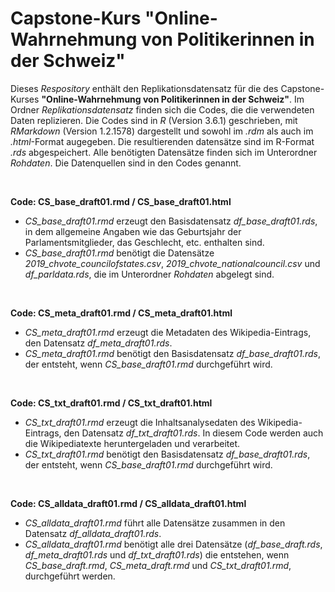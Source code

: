 # Capstone-Kurs "Online-Wahrnehmung von Politikerinnen in der Schweiz"

Dieses _Respository_ enthält den Replikationsdatensatz für die des Capstone-Kurses **"Online-Wahrnehmung von Politikerinnen in der Schweiz"**.
Im Ordner _Replikationsdatensatz_ finden sich die Codes, die die verwendeten Daten replizieren.
Die Codes sind in _R_ (Version 3.6.1) geschrieben, mit _RMarkdown_ (Version 1.2.1578) dargestellt und sowohl im _.rdm_ als auch im _.html_-Format augegeben. 
Die resultierenden datensätze sind im R-Format _.rds_ abgespeichert. Alle benötigten Datensätze finden sich im Unterordner _Rohdaten_. Die Datenquellen sind in den Codes genannt.

&nbsp;

**Code: CS_base_draft01.rmd / CS_base_draft01.html**
+ _CS_base_draft01.rmd_ erzeugt den Basisdatensatz _df_base_draft01.rds_, in dem allgemeine Angaben wie das Geburtsjahr der Parlamentsmitglieder, das Geschlecht, etc. enthalten sind.
+ _CS_base_draft01.rmd_ benötigt die Datensätze _2019_chvote_councilofstates.csv_, _2019_chvote_nationalcouncil.csv_ und _df_parldata.rds_, die im Unterordner _Rohdaten_ abgelegt sind.

&nbsp;

**Code: CS_meta_draft01.rmd / CS_meta_draft01.html**
+ _CS_meta_draft01.rmd_ erzeugt die Metadaten des Wikipedia-Eintrags, den Datensatz _df_meta_draft01.rds_.
+ _CS_meta_draft01.rmd_ benötigt den Basisdatensatz _df_base_draft01.rds_, der entsteht, wenn _CS_base_draft01.rmd_ durchgeführt wird.

&nbsp;

**Code: CS_txt_draft01.rmd / CS_txt_draft01.html**
+ _CS_txt_draft01.rmd_ erzeugt die Inhaltsanalysedaten des Wikipedia-Eintrags, den Datensatz _df_txt_draft01.rds_. In diesem Code werden auch die Wikipediatexte heruntergeladen und verarbeitet.
+ _CS_txt_draft01.rmd_ benötigt den Basisdatensatz _df_base_draft01.rds_, der entsteht, wenn _CS_base_draft01.rmd_ durchgeführt wird.


&nbsp;

**Code: CS_alldata_draft01.rmd / CS_alldata_draft01.html**
+ _CS_alldata_draft01.rmd_ führt alle Datensätze zusammen in den Datensatz _df_alldata_draft01.rds_. 
+ _CS_alldata_draft01.rmd_ benötigt alle drei Datensätze (_df_base_draft.rds_, _df_meta_draft01.rds_ und _df_txt_draft01.rds_) die entstehen, wenn _CS_base_draft.rmd_, _CS_meta_draft.rmd_ und _CS_txt_draft01.rmd_, durchgeführt werden.


